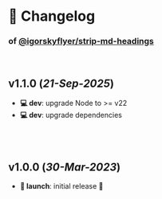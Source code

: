 # 📒 Changelog

### of [@igorskyflyer/strip-md-headings](https://github.com/igorskyflyer/npm-strip-md-headings)

<br>

## v1.1.0 (*21-Sep-2025*)

- **💻 dev**: upgrade Node to >= v22
- **💻 dev**: upgrade dependencies

<br>
<br>

## v1.0.0 (*30-Mar-2023*)

- **🚀 launch**: initial release 🎉
